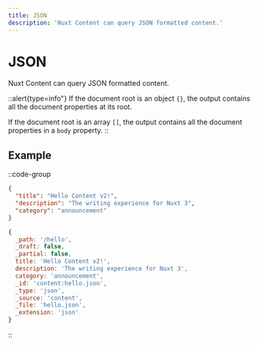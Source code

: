 ```yaml
---
title: JSON
description: 'Nuxt Content can query JSON formatted content.'
---
```


# JSON

Nuxt Content can query JSON formatted content. 

::alert{type=info"}
If the document root is an object `{}`, the output contains all the document properties at its root.

If the document root is an array `[]`, the output contains all the document properties in a `body` property.
::

## Example

::code-group

```json [content/hello.json]
{
  "title": "Hello Content v2!",
  "description": "The writing experience for Nuxt 3",
  "category": "announcement"
}
```

```js [Output]
{
  _path: '/hello',
  _draft: false,
  _partial: false,
  title: 'Hello Content v2!',
  description: 'The writing experience for Nuxt 3',
  category: 'announcement',
  _id: 'content:hello.json',
  _type: 'json',
  _source: 'content',
  _file: 'hello.json',
  _extension: 'json'
}
```

::
